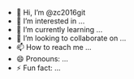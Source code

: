 - 👋 Hi, I’m @zc2016git
- 👀 I’m interested in ...
- 🌱 I’m currently learning ...
- 💞️ I’m looking to collaborate on ...
- 📫 How to reach me ...
- 😄 Pronouns: ...
- ⚡ Fun fact: ...

<!---
zc2016git/zc2016git is a ✨ special ✨ repository because its `README.md` (this file) appears on your GitHub profile.
You can click the Preview link to take a look at your changes.
--->
